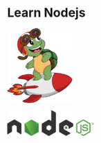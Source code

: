 # Learn Nodejs

<img src="assets/icons/mascot.svg" width="150"/>

<a href="https://nodejs.org"><img src="assets/icons/logo.svg" width="200"/></a>
